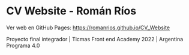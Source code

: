 # CV Website - Román Ríos

Ver web en GitHub Pages:
https://romanrios.github.io/CV_Website

Proyecto final integrador | Ticmas Front end Academy 2022 | Argentina Programa 4.0
